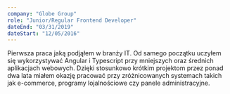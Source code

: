 ```yaml
---
company: "Globe Group"
role: "Junior/Regular Frontend Developer"
dateEnd: "03/31/2019"
dateStart: "12/05/2016"
---
```


Pierwsza praca jaką podjąłem w branży IT. Od samego początku uczyłem się wykorzystywać Angular i Typescript przy mniejszych oraz średnich aplikacjach webowych. Dzięki stosunkowo krótkim projektom przez ponad dwa lata miałem okazję pracować przy zróżnicowanych systemach takich jak e-commerce, programy lojalnościowe czy panele administracyjne.